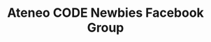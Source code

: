 ---
title: Ateneo CODE Newbies Facebook Group
redirect_to: https://www.facebook.com/groups/1822311644606108/?ref=share
redirect_from: 
  - /NewbiesFacebookGroup
  - /newbiesfacebookgroup
---